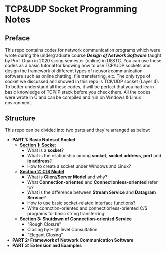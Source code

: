 # **TCP&UDP Socket Programming Notes**

## **Preface**
This repo contains codes for network communication programs which were wrote during the undergraduate course ***Design of Network Software*** taught by Prof. Duan in 2020 spring semester (online) in UESTC. You can use these codes as a basic tutorial for knowing how to use TCP/UDP sockets and design the framework of different types of network communication software such as online chatting, file transferring, etc. The only type of socket we discussed and showed in this repo is TCP/UDP socket (Layer 4). To better understand all these codes, it will be perfect that you had learn basic knowledge of TCP/IP stack before you check them. All the codes were wrote in C and can be compiled and run on Windows & Linux environment.

## **Structure**
This repo can be divided into two parts and they're arranged as below:
* **PART 1: Basic Notes of Socket**
    * [**Section 1: Socket**](https://github.com/zobinHuang/TCP-UDP-socket-notes/tree/master/1.create_socket)
      * What is a **socket**? 
      * What is the relationship among **socket**, **socket address**, **port** and **ip address**?
      * How to create a socket under Windows and Linux?
    * [**Section 2: C/S Model**](https://github.com/zobinHuang/TCP-UDP-socket-notes/tree/master/2.cs_model) 
      * What is **Client/Server Model** and why? 
      * What **Connection-oriented** and **Connectionless-oriented** refer to? 
      * What is the difference between **Stream Service** and **Datagram Service**?
      * How to use basic socket-related interface functions?
      * Write connction-oriented and connectionless-oriented C/S programs for basic string transferring!
    * **Section 3: Shutdown of Connection-oriented Service**
      * "Rough Closure"
      * Closing by High level Consultation
      * "Elegant Closing"
* **PART 2: Framework of Network Communication Software**
* **PART 3: Extension and Examples**